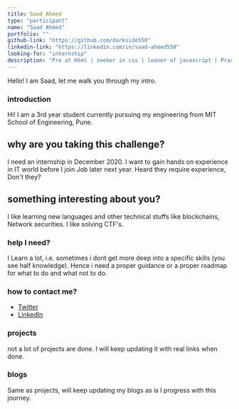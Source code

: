 ```yaml
---
title: Saad Ahmed
type: "participant"
name: "Saad Ahmed"
portfolio: ""
github-link: "https://github.com/darkside550"
linkedin-link: "https://linkedin.com/in/saad-ahmed550"
looking-for: "internship"
description: "Pro at Html | seeker in css | leaner of javascript | Practicing Node.js | playing with react | Learned basics of Auth | Interested in Blockchains "
---
```


Hello!
I am Saad, let me walk you through my intro. 

### introduction

Hi! I am a 3rd year student currently pursuing my engineering from MIT School of Engineering, Pune.

## why are you taking this challenge?

I need an internship in December 2020. I want to gain hands on experience in IT world before I join Job later next year. Heard they require experience, Don't they? 

## something interesting about you?

I like learning new languages and other technical stuffs like blockchains, Network securities. I like solving CTF's.

### help I need?

I Learn a lot, i.e. sometimes i dont get more deep into a specific skills (you see half knowledge). Hence i need a proper guidance or a proper roadmap for what to do and what not to do. 

### how to contact me?

- [Twitter](https://twitter.com/Saaaaddd7)
- [LinkedIn](https://www.linkedin.com/in/saad-ahmed550)

### projects

not a lot of projects are done. I will keep updating it with real links when done.

### blogs

Same as projects, will keep updating my blogs as is I progress with this journey.
